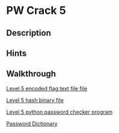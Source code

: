 # PW Crack 5

## Description

## Hints

## Walkthrough

[Level 5 encoded flag text file file](./level5.flag.txt.enc "Level 5 encoded flag text file file")

[Level 5 hash binary file](./level5.hash.bin "Level 5 hash binary file")

[Level 5 python password checker program](./level5.py "Level 5 python password checker program")

[Password Dictionary](./dictionary.txt "Password Dictionary")
